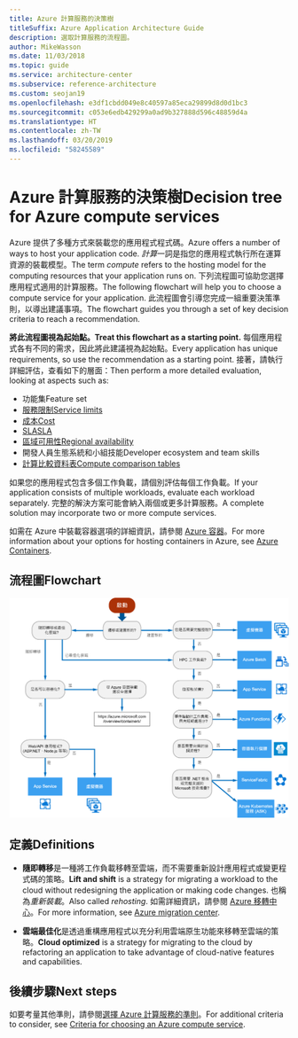 ```yaml
---
title: Azure 計算服務的決策樹
titleSuffix: Azure Application Architecture Guide
description: 選取計算服務的流程圖。
author: MikeWasson
ms.date: 11/03/2018
ms.topic: guide
ms.service: architecture-center
ms.subservice: reference-architecture
ms.custom: seojan19
ms.openlocfilehash: e3df1cbdd049e8c40597a85eca29899d8d0d1bc3
ms.sourcegitcommit: c053e6edb429299a0ad9b327888d596c48859d4a
ms.translationtype: HT
ms.contentlocale: zh-TW
ms.lasthandoff: 03/20/2019
ms.locfileid: "58245589"
---
```

# <a name="decision-tree-for-azure-compute-services"></a><span data-ttu-id="76f6c-103">Azure 計算服務的決策樹</span><span class="sxs-lookup"><span data-stu-id="76f6c-103">Decision tree for Azure compute services</span></span>

<span data-ttu-id="76f6c-104">Azure 提供了多種方式來裝載您的應用程式程式碼。</span><span class="sxs-lookup"><span data-stu-id="76f6c-104">Azure offers a number of ways to host your application code.</span></span> <span data-ttu-id="76f6c-105">*計算*一詞是指您的應用程式執行所在運算資源的裝載模型。</span><span class="sxs-lookup"><span data-stu-id="76f6c-105">The term *compute* refers to the hosting model for the computing resources that your application runs on.</span></span> <span data-ttu-id="76f6c-106">下列流程圖可協助您選擇應用程式適用的計算服務。</span><span class="sxs-lookup"><span data-stu-id="76f6c-106">The following flowchart will help you to choose a compute service for your application.</span></span> <span data-ttu-id="76f6c-107">此流程圖會引導您完成一組重要決策準則，以導出建議事項。</span><span class="sxs-lookup"><span data-stu-id="76f6c-107">The flowchart guides you through a set of key decision criteria to reach a recommendation.</span></span>

<span data-ttu-id="76f6c-108">**將此流程圖視為起始點。**</span><span class="sxs-lookup"><span data-stu-id="76f6c-108">**Treat this flowchart as a starting point.**</span></span> <span data-ttu-id="76f6c-109">每個應用程式各有不同的需求，因此將此建議視為起始點。</span><span class="sxs-lookup"><span data-stu-id="76f6c-109">Every application has unique requirements, so use the recommendation as a starting point.</span></span> <span data-ttu-id="76f6c-110">接著，請執行詳細評估，查看如下的層面：</span><span class="sxs-lookup"><span data-stu-id="76f6c-110">Then perform a more detailed evaluation, looking at aspects such as:</span></span>

- <span data-ttu-id="76f6c-111">功能集</span><span class="sxs-lookup"><span data-stu-id="76f6c-111">Feature set</span></span>
- [<span data-ttu-id="76f6c-112">服務限制</span><span class="sxs-lookup"><span data-stu-id="76f6c-112">Service limits</span></span>](/azure/azure-subscription-service-limits)
- [<span data-ttu-id="76f6c-113">成本</span><span class="sxs-lookup"><span data-stu-id="76f6c-113">Cost</span></span>](https://azure.microsoft.com/pricing/)
- [<span data-ttu-id="76f6c-114">SLA</span><span class="sxs-lookup"><span data-stu-id="76f6c-114">SLA</span></span>](https://azure.microsoft.com/support/legal/sla/)
- [<span data-ttu-id="76f6c-115">區域可用性</span><span class="sxs-lookup"><span data-stu-id="76f6c-115">Regional availability</span></span>](https://azure.microsoft.com/global-infrastructure/services/)
- <span data-ttu-id="76f6c-116">開發人員生態系統和小組技能</span><span class="sxs-lookup"><span data-stu-id="76f6c-116">Developer ecosystem and team skills</span></span>
- [<span data-ttu-id="76f6c-117">計算比較資料表</span><span class="sxs-lookup"><span data-stu-id="76f6c-117">Compute comparison tables</span></span>](./compute-comparison.md)

<span data-ttu-id="76f6c-118">如果您的應用程式包含多個工作負載，請個別評估每個工作負載。</span><span class="sxs-lookup"><span data-stu-id="76f6c-118">If your application consists of multiple workloads, evaluate each workload separately.</span></span> <span data-ttu-id="76f6c-119">完整的解決方案可能會納入兩個或更多計算服務。</span><span class="sxs-lookup"><span data-stu-id="76f6c-119">A complete solution may incorporate two or more compute services.</span></span>

<span data-ttu-id="76f6c-120">如需在 Azure 中裝載容器選項的詳細資訊，請參閱 [Azure 容器](https://azure.microsoft.com/overview/containers/)。</span><span class="sxs-lookup"><span data-stu-id="76f6c-120">For more information about your options for hosting containers in Azure, see [Azure Containers](https://azure.microsoft.com/overview/containers/).</span></span>

## <a name="flowchart"></a><span data-ttu-id="76f6c-121">流程圖</span><span class="sxs-lookup"><span data-stu-id="76f6c-121">Flowchart</span></span>

![Azure 計算服務的決策樹](../images/compute-decision-tree.svg)

## <a name="definitions"></a><span data-ttu-id="76f6c-123">定義</span><span class="sxs-lookup"><span data-stu-id="76f6c-123">Definitions</span></span>

- <span data-ttu-id="76f6c-124">**隨即轉移**是一種將工作負載移轉至雲端，而不需要重新設計應用程式或變更程式碼的策略。</span><span class="sxs-lookup"><span data-stu-id="76f6c-124">**Lift and shift** is a strategy for migrating a workload to the cloud without redesigning the application or making code changes.</span></span> <span data-ttu-id="76f6c-125">也稱為*重新裝載*。</span><span class="sxs-lookup"><span data-stu-id="76f6c-125">Also called *rehosting*.</span></span> <span data-ttu-id="76f6c-126">如需詳細資訊，請參閱 [Azure 移轉中心](https://azure.microsoft.com/migration/)。</span><span class="sxs-lookup"><span data-stu-id="76f6c-126">For more information, see [Azure migration center](https://azure.microsoft.com/migration/).</span></span>

- <span data-ttu-id="76f6c-127">**雲端最佳化**是透過重構應用程式以充分利用雲端原生功能來移轉至雲端的策略。</span><span class="sxs-lookup"><span data-stu-id="76f6c-127">**Cloud optimized** is a strategy for migrating to the cloud by refactoring an application to take advantage of cloud-native features and capabilities.</span></span>

## <a name="next-steps"></a><span data-ttu-id="76f6c-128">後續步驟</span><span class="sxs-lookup"><span data-stu-id="76f6c-128">Next steps</span></span>

<span data-ttu-id="76f6c-129">如要考量其他準則，請參閱[選擇 Azure 計算服務的準則](./compute-comparison.md)。</span><span class="sxs-lookup"><span data-stu-id="76f6c-129">For additional criteria to consider, see [Criteria for choosing an Azure compute service](./compute-comparison.md).</span></span>
